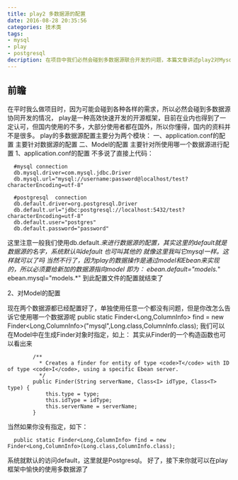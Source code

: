 ```yaml
---
title: play2 多数据源的配置
date: 2016-08-28 20:35:56
categories: 技术类
tags: 
- mysql
- play
- postgresql
decription: 在项目中我们必然会碰到多数据源联合开发的问题，本篇文章讲述play2对Mysql和Postgresql的多数据源配置
---
```

<!-- more -->
## 前瞻
   在平时我么做项目时，因为可能会碰到各种各样的需求，所以必然会碰到多数据源协同开发的情况，
   play是一种高效快速开发的开源框架，目前在业内也得到了一定认可，但国内使用的不多，大部分使用者都在国外，所以你懂得，国内的资料并不是很多。
   play的多数据源配置主要分为两个模块：
           一、application.conf的配置
		       主要针对数据源的配置
		   二、Model的配置
		      主要针对所使用哪一个数据源进行配置
1、application.conf的配置
  不多说了直接上代码：
```
  #mysql connection
  db.mysql.driver=com.mysql.jdbc.Driver
  db.mysql.url="mysql://username:password@localhost/test?characterEncoding=utf-8"

  #postgresql  connection
  db.default.driver=org.postgresql.Driver
  db.default.url="jdbc:postgresql://localhost:5432/test?characterEncoding=utf-8"
  db.default.user="postgres"  
  db.default.password="password" 
```
  这里注意一般我们使用db.default.*来进行数据源的配置，其实这里的default就是数据源的名字，系统默认叫default 也可叫其他的
  就像这里我叫它mysql一样。这样就可以了吗 当然不行了，因为play的数据操作是通过model和Ebean来实现的，所以必须要给新加的数据源指向model
  即为：
       ebean.default="models.*"
       ebean.mysql="models.*"
	   到此配置文件的配置就结束了
	   
2、对Model的配置
  
  现在两个数据源都已经配置好了，单独使用任意一个都没有问题，但是你改怎么告诉它使用哪一个数据源呢
  public static Finder<Long,ColumnInfo> find = new Finder<Long,ColumnInfo>("mysql",Long.class,ColumnInfo.class);
  我们可以在Model中在生成Finder对象时指定，如上：
  其实从Finder的一个构造函数也可以看出来
```
        /**
          * Creates a finder for entity of type <code>T</code> with ID of type <code>I</code>, using a specific Ebean server.
          */
        public Finder(String serverName, Class<I> idType, Class<T> type) {
            this.type = type;
            this.idType = idType;
            this.serverName = serverName;
        }
```
   当然如果你没有指定，如下：
```
  public static Finder<Long,ColumnInfo> find = new Finder<Long,ColumnInfo>(Long.class,ColumnInfo.class);
```
  系统就默认的访问default，这里就是Postgresql。  好了，接下来你就可以在play框架中愉快的使用多数据源了
